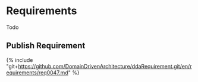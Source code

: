 # Requirements
Todo

## Publish Requirement
{% include "git+https://github.com/DomainDrivenArchitecture/ddaRequirement.git/en/requirements/req0047.md" %}
